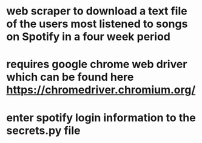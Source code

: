 # web scraper to download a text file of the users most listened to songs on Spotify in a four week period
# requires google chrome web driver which can be found here https://chromedriver.chromium.org/
# enter spotify login information to the secrets.py file

